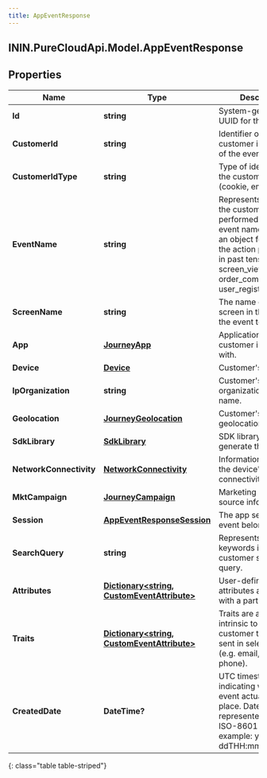 ```yaml
---
title: AppEventResponse
---
```

## ININ.PureCloudApi.Model.AppEventResponse

## Properties

|Name | Type | Description | Notes|
|------------ | ------------- | ------------- | -------------|
| **Id** | **string** | System-generated UUID for the event. | [optional] |
| **CustomerId** | **string** | Identifier of the customer in the source of the event. | [optional] |
| **CustomerIdType** | **string** | Type of identifier for the customer ID (cookie, email etc.). | [optional] |
| **EventName** | **string** | Represents the action the customer performed. A good event name is typically an object followed by the action performed in past tense (e.g. screen_viewed, order_completed, user_registered). | [optional] |
| **ScreenName** | **string** | The name of the screen in the app that the event took place. | [optional] |
| **App** | [**JourneyApp**](JourneyApp.html) | Application that the customer is interacting with. | [optional] |
| **Device** | [**Device**](Device.html) | Customer&#39;s device. | [optional] |
| **IpOrganization** | **string** | Customer&#39;s IP-based organization or ISP name. | [optional] |
| **Geolocation** | [**JourneyGeolocation**](JourneyGeolocation.html) | Customer&#39;s geolocation. | [optional] |
| **SdkLibrary** | [**SdkLibrary**](SdkLibrary.html) | SDK library used to generate the event. | [optional] |
| **NetworkConnectivity** | [**NetworkConnectivity**](NetworkConnectivity.html) | Information relating to the device&#39;s network connectivity. | [optional] |
| **MktCampaign** | [**JourneyCampaign**](JourneyCampaign.html) | Marketing / traffic source information. | [optional] |
| **Session** | [**AppEventResponseSession**](AppEventResponseSession.html) | The app session the event belongs to. | [optional] |
| **SearchQuery** | **string** | Represents the keywords in a customer search query. | [optional] |
| **Attributes** | [**Dictionary&lt;string, CustomEventAttribute&gt;**](CustomEventAttribute.html) | User-defined attributes associated with a particular event. | [optional] |
| **Traits** | [**Dictionary&lt;string, CustomEventAttribute&gt;**](CustomEventAttribute.html) | Traits are attributes intrinsic to the customer that may be sent in selected events (e.g. email, name, phone). | [optional] |
| **CreatedDate** | **DateTime?** | UTC timestamp indicating when the event actually took place. Date time is represented as an ISO-8601 string. For example: yyyy-MM-ddTHH:mm:ss[.mmm]Z | [optional] |
{: class="table table-striped"}


